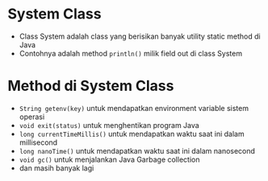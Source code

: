 # System Class

- Class System adalah class yang berisikan banyak utility static method di Java
- Contohnya adalah method `println()` milik field out di class System

# Method di System Class

- `String getenv(key)` untuk mendapatkan environment variable sistem operasi
- `void exit(status)` untuk menghentikan program Java
- `long currentTimeMillis()` untuk mendapatkan waktu saat ini dalam millisecond
- `long nanoTime()` untuk mendapatkan waktu saat ini dalam nanosecond
- `void gc()` untuk menjalankan Java Garbage collection
- dan masih banyak lagi